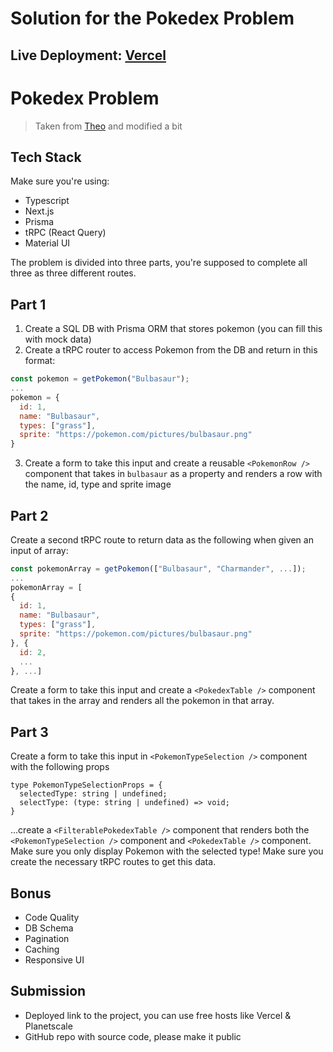 # Solution for the Pokedex Problem

## Live Deployment: [Vercel](https://next-pokedex-blue.vercel.app/)

# Pokedex Problem
> Taken from [Theo](https://t3-tools.notion.site/Pokedex-Problem-90f9dcfff10d4418a6fad44581b1ecff) and modified a bit

## Tech Stack
Make sure you're using:
- Typescript
- Next.js 
- Prisma
- tRPC (React Query)
- Material UI

The problem is divided into three parts, you're supposed to complete all three as three different routes.
## Part 1

1. Create a SQL DB with Prisma ORM that stores pokemon (you can fill this with mock data)
2. Create a tRPC router to access Pokemon from the DB and return in this format:

```jsx
const pokemon = getPokemon("Bulbasaur");
...
pokemon = {
  id: 1,
  name: "Bulbasaur",
  types: ["grass"],
  sprite: "https://pokemon.com/pictures/bulbasaur.png"
}
```
3. Create a form to take this input and create a reusable `<PokemonRow />` component that takes in `bulbasaur` as a property and renders a row with the name, id, type and sprite image

## Part 2

Create a second tRPC route to return data as the following when given an input of array:
```jsx
const pokemonArray = getPokemon(["Bulbasaur", "Charmander", ...]);
...
pokemonArray = [
{
  id: 1,
  name: "Bulbasaur",
  types: ["grass"],
  sprite: "https://pokemon.com/pictures/bulbasaur.png"
}, {
  id: 2,
  ...
}, ...]
```

Create a form to take this input and create a `<PokedexTable />` component that takes in the array and renders all the pokemon in that array.

## Part 3

Create a form to take this input in `<PokemonTypeSelection />` component with the following props

```tsx
type PokemonTypeSelectionProps = {
  selectedType: string | undefined;
  selectType: (type: string | undefined) => void;
}
```

...create a `<FilterablePokedexTable />` component that renders both the `<PokemonTypeSelection />` component and `<PokedexTable />` component. Make sure you only display Pokemon with the selected type!
Make sure you create the necessary tRPC routes to get this data.

## Bonus
- Code Quality
- DB Schema
- Pagination
- Caching
- Responsive UI

## Submission
- Deployed link to the project, you can use free hosts like Vercel & Planetscale
- GitHub repo with source code, please make it public
